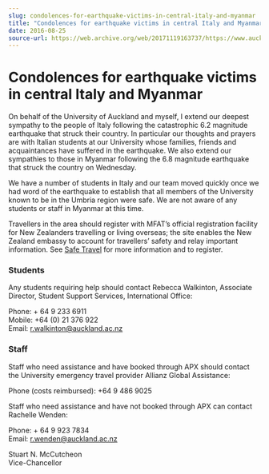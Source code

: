```yaml
---
slug: condolences-for-earthquake-victims-in-central-italy-and-myanmar
title: "Condolences for earthquake victims in central Italy and Myanmar"
date: 2016-08-25
source-url: https://web.archive.org/web/20171119163737/https://www.auckland.ac.nz/en/about/news-events-and-notices/notices/notices-2016/condolences-for-earthquake-victims-in-central-italy-and-myanmar.html
---
```

Condolences for earthquake victims in central Italy and Myanmar
===============================================================

On behalf of the University of Auckland and myself, I extend our deepest sympathy to the people of Italy following the catastrophic 6.2 magnitude earthquake that struck their country. In particular our thoughts and prayers are with Italian students at our University whose families, friends and acquaintances have suffered in the earthquake. We also extend our sympathies to those in Myanmar following the 6.8 magnitude earthquake that struck the country on Wednesday.

We have a number of students in Italy and our team moved quickly once we had word of the earthquake to establish that all members of the University known to be in the Umbria region were safe. We are not aware of any students or staff in Myanmar at this time.

Travellers in the area should register with MFAT’s official registration facility for New Zealanders travelling or living overseas; the site enables the New Zealand embassy to account for travellers’ safety and relay important information. See [Safe Travel](https://www.safetravel.govt.nz/) for more information and to register.

### Students  

Any students requiring help should contact Rebecca Walkinton, Associate Director, Student Support Services, International Office:

Phone: + 64 9 233 6911  
Mobile: +64 (0) 21 376 922  
Email: [r.walkinton@auckland.ac.nz](mailto:r.walkinton@auckland.ac.nz)

### Staff

Staff who need assistance and have booked through APX should contact the University emergency travel provider Allianz Global Assistance:

Phone (costs reimbursed): +64 9 486 9025

Staff who need assistance and have not booked through APX can contact Rachelle Wenden:

Phone: + 64 9 923 7834  
Email: [r.wenden@auckland.ac.nz](mailto:r.wenden@auckland.ac.nz "Send email to r.wenden@auckland.ac.nz")

Stuart N. McCutcheon  
Vice-Chancellor